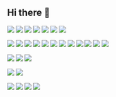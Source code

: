 ## Hi there 👋

<img src="https://img.shields.io/badge/MCU-20232a.svg?style=for-the-badge&logo=MCU&logoColor=61DAFB" /> <img src="https://img.shields.io/badge/SoC-20232a.svg?style=for-the-badge&logo=Soc&logoColor=61DAFB" />
<img src="https://img.shields.io/badge/FPGA-20232a.svg?style=for-the-badge&logo=FPGA&logoColor=61DAFB" /> <img src="https://img.shields.io/badge/MPSoC-20232a.svg?style=for-the-badge&logo=MPSoc&logoColor=61DAFB" />
<img src="https://img.shields.io/badge/Intel x86-20232a.svg?style=for-the-badge&logo=Intel x86&logoColor=61DAFB" /> <img src="https://img.shields.io/badge/ARM-20232a.svg?style=for-the-badge&logo=ARM&logoColor=61DAFB" />
<img src="https://img.shields.io/badge/Crotex-20232a.svg?style=for-the-badge&logo=Crotex&logoColor=61DAFB" />

<img src="https://img.shields.io/badge/UART-20232a.svg?style=for-the-badge&logo=UART&logoColor=61DAFB" /> <img src="https://img.shields.io/badge/I2C-20232a.svg?style=for-the-badge&logo=I2C&logoColor=61DAFB" />
<img src="https://img.shields.io/badge/SPI-20232a.svg?style=for-the-badge&logo=SPI&logoColor=61DAFB" /> <img src="https://img.shields.io/badge/RS485-20232a.svg?style=for-the-badge&logo=RS485&logoColor=61DAFB" />
<img src="https://img.shields.io/badge/LVDS-20232a.svg?style=for-the-badge&logo=LVDS&logoColor=61DAFB" /> <img src="https://img.shields.io/badge/HDMI-20232a.svg?style=for-the-badge&logo=HDMI&logoColor=61DAFB" />
<img src="https://img.shields.io/badge/MIPI-20232a.svg?style=for-the-badge&logo=MIPI&logoColor=61DAFB" /> <img src="https://img.shields.io/badge/Ethernet-20232a.svg?style=for-the-badge&logo=Ethernet&logoColor=61DAFB" />
<img src="https://img.shields.io/badge/PCIe-20232a.svg?style=for-the-badge&logo=PCIe&logoColor=61DAFB" /> <img src="https://img.shields.io/badge/USB-20232a.svg?style=for-the-badge&logo=USB&logoColor=61DAFB" />
<img src="https://img.shields.io/badge/DDR-20232a.svg?style=for-the-badge&logo=DDR&logoColor=61DAFB" /> <img src="https://img.shields.io/badge/Serdes-20232a.svg?style=for-the-badge&logo=Serdes&logoColor=61DAFB" />

<img src="https://img.shields.io/badge/OrCAD-20232a.svg?style=for-the-badge&logo=OrCAD&logoColor=61DAFB" /> <img src="https://img.shields.io/badge/Pads-20232a.svg?style=for-the-badge&logo=Pads&logoColor=61DAFB" /> 
<img src="https://img.shields.io/badge/CAM350-20232a.svg?style=for-the-badge&logo=CAM350&logoColor=61DAFB" />

<img src="https://img.shields.io/badge/python-20232a.svg?style=for-the-badge&logo=python&logoColor=61DAFB" /> <img src="https://img.shields.io/badge/C-20232a.svg?style=for-the-badge&logo=C&logoColor=61DAFB" />

<img src="https://img.shields.io/badge/KC-20232a.svg?style=for-the-badge&logo=KC&logoColor=61DAFB" /> <img src="https://img.shields.io/badge/CE-20232a.svg?style=for-the-badge&logo=CE&logoColor=61DAFB" />
<img src="https://img.shields.io/badge/FCC-20232a.svg?style=for-the-badge&logo=FCC&logoColor=61DAFB" /> <img src="https://img.shields.io/badge/IEC60601-20232a.svg?style=for-the-badge&logo=IEC60601&logoColor=61DAFB" />

<!--
**hyunsub-shin/hyunsub-shin** is a ✨ _special_ ✨ repository because its `README.md` (this file) appears on your GitHub profile.

Here are some ideas to get you started:


- 🔭 I’m currently working on ...
- 🌱 I’m currently learning ...
- 👯 I’m looking to collaborate on ...
- 🤔 I’m looking for help with ...
- 💬 Ask me about ...
- 📫 How to reach me: ...
- 😄 Pronouns: ...
- ⚡ Fun fact: ...
-->
